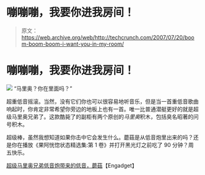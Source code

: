 # 嘣嘣嘣，我要你进我房间！

> 原文：<https://web.archive.org/web/http://techcrunch.com/2007/07/20/boom-boom-boom-i-want-you-in-my-room/>

# 嘣嘣嘣，我要你进我房间！

![](img/f4211616413f4bc6027583f292d4c480.png)
“马里奥？你在里面吗？”

超重低音摇滚。当然，没有它们你也可以很容易地听音乐，但是当一首重低音歌曲响起时，你肯定非常希望你旁边的地板上也有一首。唯一比普通潜艇更好的就是超级马里奥兄弟了。这款酷毙了的副柜有两个原创的*马里奥*积木，包括臭名昭著的问号积木。

超级棒，虽然我想知道如果你击中它会发生什么。蘑菇是从低音炮里出来的吗？还是你在播放《果阿恍惚状态精选集:第 1 卷》并打开黑光灯之前吃了 90 分钟？周五快乐。

[超级马里奥兄弟低音炮带来的低音，蘑菇](https://web.archive.org/web/20130628211203/http://www.engadget.com/2007/07/20/super-mario-brothers-subwoofer-brings-the-bass-mushrooms/)【Engadget】